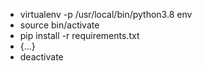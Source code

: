 - virtualenv -p /usr/local/bin/python3.8 env
- source bin/activate
- pip install -r requirements.txt
- {...}
- deactivate
